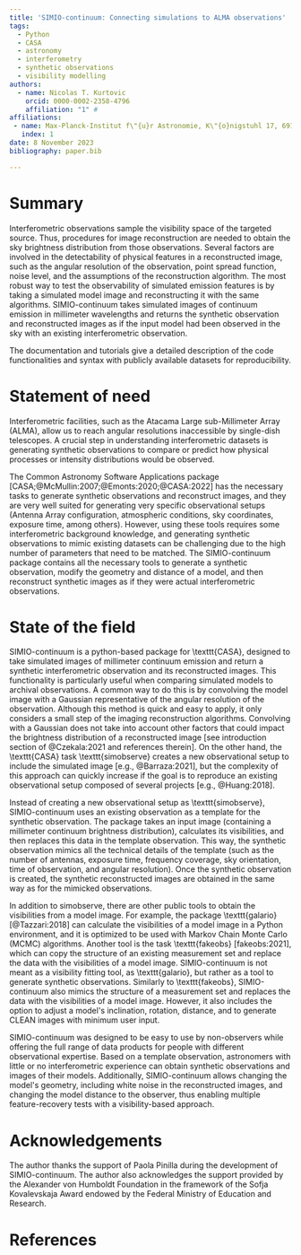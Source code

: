 ```yaml
---
title: 'SIMIO-continuum: Connecting simulations to ALMA observations'
tags:
  - Python
  - CASA
  - astronomy
  - interferometry
  - synthetic observations
  - visibility modelling
authors:
  - name: Nicolas T. Kurtovic
    orcid: 0000-0002-2358-4796
    affiliation: "1" #
affiliations:
 - name: Max-Planck-Institut f\"{u}r Astronomie, K\"{o}nigstuhl 17, 69117, Heidelberg, Germany.
   index: 1
date: 8 November 2023
bibliography: paper.bib

---
```


# Summary

Interferometric observations sample the visibility space of the targeted source. Thus, procedures for image reconstruction are needed to obtain the sky brightness distribution from those observations. Several factors are involved in the detectability of physical features in a reconstructed image, such as the angular resolution of the observation, point spread function, noise level, and the assumptions of the reconstruction algorithm. The most robust way to test the observability of simulated emission features is by taking a simulated model image and reconstructing it with the same algorithms. SIMIO-continuum takes simulated images of continuum emission in millimeter wavelengths and returns the synthetic observation and reconstructed images as if the input model had been observed in the sky with an existing interferometric observation.

The documentation and tutorials give a detailed description of the code functionalities and syntax with publicly available datasets for reproducibility.

# Statement of need

Interferometric facilities, such as the Atacama Large sub-Millimeter Array (ALMA), allow us to reach angular resolutions inaccessible by single-dish telescopes. A crucial step in understanding interferometric datasets is generating synthetic observations to compare or predict how physical processes or intensity distributions would be observed. 

The Common Astronomy Software Applications package [CASA;@McMullin:2007;@Emonts:2020;@CASA:2022] has the necessary tasks to generate synthetic observations and reconstruct images, and they are very well suited for generating very specific observational setups (Antenna Array configuration, atmospheric conditions, sky coordinates, exposure time, among others). However, using these tools requires some interferometric background knowledge, and generating synthetic observations to mimic existing datasets can be challenging due to the high number of parameters that need to be matched. The SIMIO-continuum package contains all the necessary tools to generate a synthetic observation, modify the geometry and distance of a model, and then reconstruct synthetic images as if they were actual interferometric observations. 


# State of the field

SIMIO-continuum is a python-based package for \texttt{CASA}, designed to take simulated images of millimeter continuum emission and return a synthetic interferometric observation and its reconstructed images. This functionality is particularly useful when comparing simulated models to archival observations. A common way to do this is by convolving the model image with a Gaussian representative of the angular resolution of the observation. Although this method is quick and easy to apply, it only considers a small step of the imaging reconstruction algorithms. Convolving with a Gaussian does not take into account other factors that could impact the brightness distribution of a reconstructed image [see introduction section of @Czekala:2021 and references therein]. On the other hand, the \texttt{CASA} task \texttt{simobserve} creates a new observational setup to include the simulated image [e.g., @Barraza:2021], but the complexity of this approach can quickly increase if the goal is to reproduce an existing observational setup composed of several projects [e.g., @Huang:2018].

Instead of creating a new observational setup as \texttt{simobserve}, SIMIO-continuum uses an existing observation as a template for the synthetic observation. The package takes an input image (containing a millimeter continuum brightness distribution), calculates its visibilities, and then replaces this data in the template observation. This way, the synthetic observation mimics all the technical details of the template (such as the number of antennas, exposure time, frequency coverage, sky orientation, time of observation, and angular resolution). Once the synthetic observation is created, the synthetic reconstructed images are obtained in the same way as for the mimicked observations.

In addition to simobserve, there are other public tools to obtain the visibilities from a model image. For example, the package \texttt{galario} [@Tazzari:2018] can calculate the visibilities of a model image in a Python environment, and it is optimized to be used with Markov Chain Monte Carlo (MCMC) algorithms. Another tool is the task \texttt{fakeobs} [fakeobs:2021], which can copy the structure of an existing measurement set and replace the data with the visibilities of a model image. SIMIO-continuum is not meant as a visibility fitting tool, as \texttt{galario}, but rather as a tool to generate synthetic observations. Similarly to \texttt{fakeobs}, SIMIO-continuum also mimics the structure of a measurement set and replaces the data with the visibilities of a model image. However, it also includes the option to adjust a model's inclination, rotation, distance, and to generate CLEAN images with minimum user input.

SIMIO-continuum was designed to be easy to use by non-observers while offering the full range of data products for people with different observational expertise. Based on a template observation, astronomers with little or no interferometric experience can obtain synthetic observations and images of their models. Additionally, SIMIO-continuum allows changing the model's geometry, including white noise in the reconstructed images, and changing the model distance to the observer, thus enabling multiple feature-recovery tests with a visibility-based approach.

# Acknowledgements

The author thanks the support of Paola Pinilla during the development of SIMIO-continuum. The author also acknowledges the support provided by the Alexander von Humboldt Foundation in the framework of the Sofja Kovalevskaja Award endowed by the Federal Ministry of Education and Research.

# References

